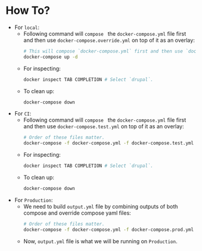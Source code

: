 # How To?
- For `local`:
    * Following command will `compose ` the `docker-compose.yml` file first and then use `docker-compose.override.yml` on top of it as an overlay:
        ```sh
        # This will compose `docker-compose.yml` first and then use `docker-compose.override.yml` on top of .
        docker-compose up -d
        ```
    * For inspecting:
        ```sh
        docker inspect TAB COMPLETION # Select `drupal`.
        ```
    * To clean up:
        ```sh
        docker-compose down
        ```
- For `CI`:
    * Following command will `compose ` the `docker-compose.yml` file first and then use `docker-compose.test.yml` on top of it as an overlay:
        ```sh
        # Order of these files matter.
        docker-compose -f docker-compose.yml -f docker-compose.test.yml up -d
        ```
    * For inspecting:
        ```sh
        docker inspect TAB COMPLETION # Select `drupal`.
        ```
    * To clean up:
        ```sh
        docker-compose down
        ```
- For `Production`:
    * We need to build `output.yml` file by combining outputs of both compose and override compose yaml files:
        ```sh
        # Order of these files matter.
        docker-compose -f docker-compose.yml -f docker-compose.prod.yml config > output.yml
        ```
    * Now, `output.yml` file is what we will be running on `Production`.
